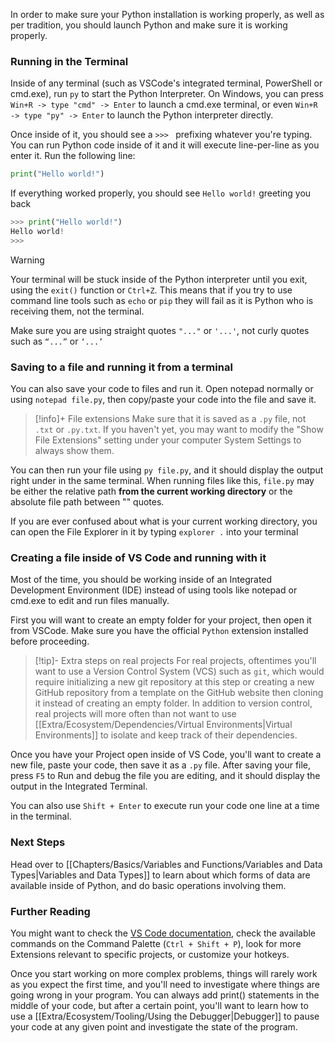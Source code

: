 In order to make sure your Python installation is working properly, as well as per tradition, you should launch Python and make sure it is working properly.

### Running in the Terminal
Inside of any terminal (such as VSCode's integrated terminal, PowerShell or cmd.exe), run `py` to start the Python Interpreter.
On Windows, you can press `Win+R -> type "cmd" -> Enter` to launch a cmd.exe terminal, or even `Win+R -> type "py" -> Enter` to launch the Python interpreter directly.

Once inside of it, you should see a `>>> ` prefixing whatever you're typing. You can run Python code inside of it and it will execute line-per-line as you enter it. Run the following line:
```py
print("Hello world!")
```
If everything worked properly, you should see `Hello world!` greeting you back 
```py
>>> print("Hello world!")
Hello world!
>>>
```

> [!warning]
> Your terminal will be stuck inside of the Python interpreter until you exit, using the `exit()` function or `Ctrl+Z`. This means that if you try to use command line tools such as `echo` or `pip` they will fail as it is Python who is receiving them, not the terminal.

Make sure you are using straight quotes `"..."` or `'...'`, not curly quotes such as `“...”` or `‘...’`

### Saving to a file and running it from a terminal
You can also save your code to files and run it.
Open notepad normally or using `notepad file.py`,  then copy/paste your code into the file and save it.

> [!info]+ File extensions
> Make sure that it is saved as a `.py` file, not `.txt` or `.py.txt`. If you haven't yet, you may want to modify the "Show File Extensions" setting under your computer System Settings to always show them.

You can then run your file using `py file.py`, and it should display the output right under in the same terminal.
When running files like this, `file.py` may be either the relative path **from the current working directory** or the absolute file path between "" quotes.

If you are ever confused about what is your current working directory, you can open the File Explorer in it by typing `explorer .` into your terminal 

### Creating a file inside of VS Code and running with it
Most of the time, you should be working inside of an Integrated Development Environment (IDE) instead of using tools like notepad or cmd.exe to edit and run files manually.

First you will want to create an empty folder for your project, then open it from VSCode.
Make sure you have the official `Python` extension installed before proceeding.

> [!tip]- Extra steps on real projects
> For real projects, oftentimes you'll want to use a Version Control System (VCS) such as `git`, which would require initializing a new git repository at this step or creating a new GitHub repository from a template on the GitHub website then cloning it instead of creating an empty folder.
> In addition to version control, real projects will more often than not want to use [[Extra/Ecosystem/Dependencies/Virtual Environments|Virtual Environments]] to isolate and keep track of their dependencies.

Once you have your Project open inside of VS Code, you'll want to create a new file, paste your code, then save it as a `.py` file.
After saving your file, press `F5` to Run and debug the file you are editing, and it should display the output in the Integrated Terminal.

You can also use `Shift + Enter` to execute run your code one line at a time in the terminal.

### Next Steps

Head over to [[Chapters/Basics/Variables and Functions/Variables and Data Types|Variables and Data Types]] to learn about which forms of data are available inside of Python, and do basic operations involving them.

### Further Reading

You might want to check the [VS Code documentation](https://code.visualstudio.com/docs/languages/python), check the available commands on the Command Palette (`Ctrl + Shift + P`), look for more Extensions relevant to specific projects, or customize your hotkeys.

Once you start working on more complex problems, things will rarely work as you expect the first time, and you'll need to investigate where things are going wrong in your program.
You can always add print() statements in the middle of your code, but after a certain point, you'll want to learn how to use a [[Extra/Ecosystem/Tooling/Using the Debugger|Debugger]] to pause your code at any given point and investigate the state of the program.
